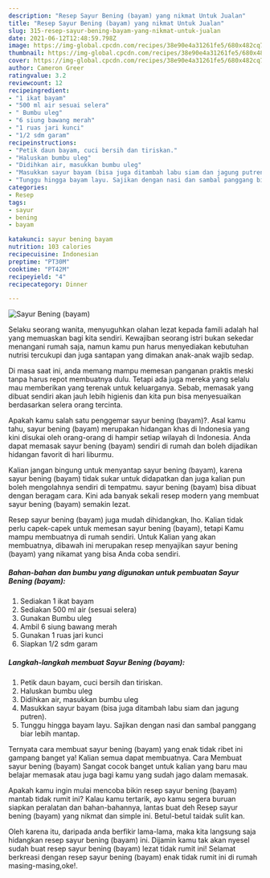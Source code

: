 ```yaml
---
description: "Resep Sayur Bening (bayam) yang nikmat Untuk Jualan"
title: "Resep Sayur Bening (bayam) yang nikmat Untuk Jualan"
slug: 315-resep-sayur-bening-bayam-yang-nikmat-untuk-jualan
date: 2021-06-12T12:48:59.798Z
image: https://img-global.cpcdn.com/recipes/38e90e4a31261fe5/680x482cq70/sayur-bening-bayam-foto-resep-utama.jpg
thumbnail: https://img-global.cpcdn.com/recipes/38e90e4a31261fe5/680x482cq70/sayur-bening-bayam-foto-resep-utama.jpg
cover: https://img-global.cpcdn.com/recipes/38e90e4a31261fe5/680x482cq70/sayur-bening-bayam-foto-resep-utama.jpg
author: Cameron Greer
ratingvalue: 3.2
reviewcount: 12
recipeingredient:
- "1 ikat bayam"
- "500 ml air sesuai selera"
- " Bumbu uleg"
- "6 siung bawang merah"
- "1 ruas jari kunci"
- "1/2 sdm garam"
recipeinstructions:
- "Petik daun bayam, cuci bersih dan tiriskan."
- "Haluskan bumbu uleg"
- "Didihkan air, masukkan bumbu uleg"
- "Masukkan sayur bayam (bisa juga ditambah labu siam dan jagung putren)."
- "Tunggu hingga bayam layu. Sajikan dengan nasi dan sambal panggang biar lebih mantap."
categories:
- Resep
tags:
- sayur
- bening
- bayam

katakunci: sayur bening bayam 
nutrition: 103 calories
recipecuisine: Indonesian
preptime: "PT30M"
cooktime: "PT42M"
recipeyield: "4"
recipecategory: Dinner

---
```



![Sayur Bening (bayam)](https://img-global.cpcdn.com/recipes/38e90e4a31261fe5/680x482cq70/sayur-bening-bayam-foto-resep-utama.jpg)

Selaku seorang wanita, menyuguhkan olahan lezat kepada famili adalah hal yang memuaskan bagi kita sendiri. Kewajiban seorang istri bukan sekedar menangani rumah saja, namun kamu pun harus menyediakan kebutuhan nutrisi tercukupi dan juga santapan yang dimakan anak-anak wajib sedap.

Di masa  saat ini, anda memang mampu memesan panganan praktis meski tanpa harus repot membuatnya dulu. Tetapi ada juga mereka yang selalu mau memberikan yang terenak untuk keluarganya. Sebab, memasak yang dibuat sendiri akan jauh lebih higienis dan kita pun bisa menyesuaikan berdasarkan selera orang tercinta. 



Apakah kamu salah satu penggemar sayur bening (bayam)?. Asal kamu tahu, sayur bening (bayam) merupakan hidangan khas di Indonesia yang kini disukai oleh orang-orang di hampir setiap wilayah di Indonesia. Anda dapat memasak sayur bening (bayam) sendiri di rumah dan boleh dijadikan hidangan favorit di hari liburmu.

Kalian jangan bingung untuk menyantap sayur bening (bayam), karena sayur bening (bayam) tidak sukar untuk didapatkan dan juga kalian pun boleh mengolahnya sendiri di tempatmu. sayur bening (bayam) bisa dibuat dengan beragam cara. Kini ada banyak sekali resep modern yang membuat sayur bening (bayam) semakin lezat.

Resep sayur bening (bayam) juga mudah dihidangkan, lho. Kalian tidak perlu capek-capek untuk memesan sayur bening (bayam), tetapi Kamu mampu membuatnya di rumah sendiri. Untuk Kalian yang akan membuatnya, dibawah ini merupakan resep menyajikan sayur bening (bayam) yang nikamat yang bisa Anda coba sendiri.

<!--inarticleads1-->

##### Bahan-bahan dan bumbu yang digunakan untuk pembuatan Sayur Bening (bayam):

1. Sediakan 1 ikat bayam
1. Sediakan 500 ml air (sesuai selera)
1. Gunakan  Bumbu uleg
1. Ambil 6 siung bawang merah
1. Gunakan 1 ruas jari kunci
1. Siapkan 1/2 sdm garam




<!--inarticleads2-->

##### Langkah-langkah membuat Sayur Bening (bayam):

1. Petik daun bayam, cuci bersih dan tiriskan.
1. Haluskan bumbu uleg
1. Didihkan air, masukkan bumbu uleg
1. Masukkan sayur bayam (bisa juga ditambah labu siam dan jagung putren).
1. Tunggu hingga bayam layu. Sajikan dengan nasi dan sambal panggang biar lebih mantap.




Ternyata cara membuat sayur bening (bayam) yang enak tidak ribet ini gampang banget ya! Kalian semua dapat membuatnya. Cara Membuat sayur bening (bayam) Sangat cocok banget untuk kalian yang baru mau belajar memasak atau juga bagi kamu yang sudah jago dalam memasak.

Apakah kamu ingin mulai mencoba bikin resep sayur bening (bayam) mantab tidak rumit ini? Kalau kamu tertarik, ayo kamu segera buruan siapkan peralatan dan bahan-bahannya, lantas buat deh Resep sayur bening (bayam) yang nikmat dan simple ini. Betul-betul taidak sulit kan. 

Oleh karena itu, daripada anda berfikir lama-lama, maka kita langsung saja hidangkan resep sayur bening (bayam) ini. Dijamin kamu tak akan nyesel sudah buat resep sayur bening (bayam) lezat tidak rumit ini! Selamat berkreasi dengan resep sayur bening (bayam) enak tidak rumit ini di rumah masing-masing,oke!.

